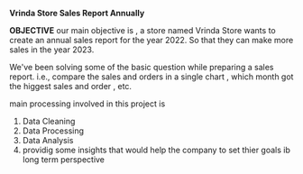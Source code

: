 **Vrinda Store Sales Report Annually**

**OBJECTIVE**
our main objective is , a store named Vrinda Store wants to create an annual sales report for the year 2022. So that they can make more sales in the year 2023. 

We've been solving some of the basic question while preparing a sales report.
i.e., compare the sales and orders in a single chart , which month got the higgest sales and order , etc.  

main processing involved in this project is 
1. Data Cleaning
2. Data Processing
3. Data Analysis
4. providig some insights that would help the company to set thier goals ib long term perspective 
